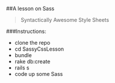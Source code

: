 ##A lesson on Sass

> Syntactically Awesome Style Sheets

###Instructions:
* clone the repo
* cd SassyCssLesson
* bundle
* rake db:create
* rails s
* code up some Sass